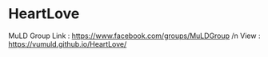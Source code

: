 # HeartLove
MuLD Group 
Link : https://www.facebook.com/groups/MuLDGroup /n
View : https://vumuld.github.io/HeartLove/
